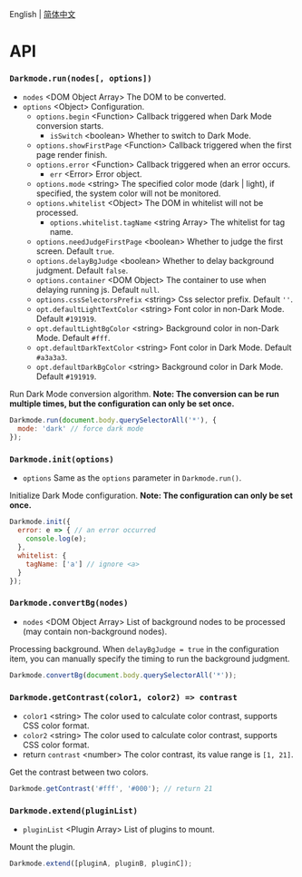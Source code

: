 English | [简体中文](../cn/API.md)

API
==============================

### `Darkmode.run(nodes[, options])`

- `nodes` &lt;DOM Object Array&gt; The DOM to be converted.
- `options` &lt;Object&gt; Configuration.
  - `options.begin` &lt;Function&gt; Callback triggered when Dark Mode conversion starts.
    - `isSwitch` &lt;boolean&gt; Whether to switch to Dark Mode.
  - `options.showFirstPage` &lt;Function&gt; Callback triggered when the first page render finish.
  - `options.error` &lt;Function&gt; Callback triggered when an error occurs.
    - `err` &lt;Error&gt; Error object.
  - `options.mode` &lt;string&gt; The specified color mode (dark | light), if specified, the system color will not be monitored.
  - `options.whitelist` &lt;Object&gt; The DOM in whitelist will not be processed.
    - `options.whitelist.tagName` &lt;string Array&gt; The whitelist for tag name.
  - `options.needJudgeFirstPage` &lt;boolean&gt; Whether to judge the first screen. Default `true`.
  - `options.delayBgJudge` &lt;boolean&gt; Whether to delay background judgment. Default `false`.
  - `options.container` &lt;DOM Object&gt; The container to use when delaying running js. Default `null`.
  - `options.cssSelectorsPrefix` &lt;string&gt; Css selector prefix. Default `''`.
  - `opt.defaultLightTextColor` &lt;string&gt; Font color in non-Dark Mode. Default `#191919`.
  - `opt.defaultLightBgColor` &lt;string&gt; Background color in non-Dark Mode. Default `#fff`.
  - `opt.defaultDarkTextColor` &lt;string&gt; Font color in Dark Mode. Default `#a3a3a3`.
  - `opt.defaultDarkBgColor` &lt;string&gt; Background color in Dark Mode. Default `#191919`.

Run Dark Mode conversion algorithm. **Note: The conversion can be run multiple times, but the configuration can only be set once.**

```javascript
Darkmode.run(document.body.querySelectorAll('*'), {
  mode: 'dark' // force dark mode
});
```

### `Darkmode.init(options)`

- `options` Same as the `options` parameter in `Darkmode.run()`.

Initialize Dark Mode configuration. **Note: The configuration can only be set once.**

```javascript
Darkmode.init({
  error: e => { // an error occurred
    console.log(e);
  },
  whitelist: {
    tagName: ['a'] // ignore <a>
  }
});
```

### `Darkmode.convertBg(nodes)`

- `nodes` &lt;DOM Object Array&gt; List of background nodes to be processed (may contain non-background nodes).

Processing background. When `delayBgJudge = true` in the configuration item, you can manually specify the timing to run the background judgment.

```javascript
Darkmode.convertBg(document.body.querySelectorAll('*'));
```

### `Darkmode.getContrast(color1, color2) => contrast`

- `color1` &lt;string&gt; The color used to calculate color contrast, supports CSS color format.
- `color2` &lt;string&gt; The color used to calculate color contrast, supports CSS color format.
- return `contrast` &lt;number&gt; The color contrast, its value range is `[1, 21]`.

Get the contrast between two colors.

```javascript
Darkmode.getContrast('#fff', '#000'); // return 21
```

### `Darkmode.extend(pluginList)`

- `pluginList` &lt;Plugin Array&gt; List of plugins to mount.

Mount the plugin.

```javascript
Darkmode.extend([pluginA, pluginB, pluginC]);
```
